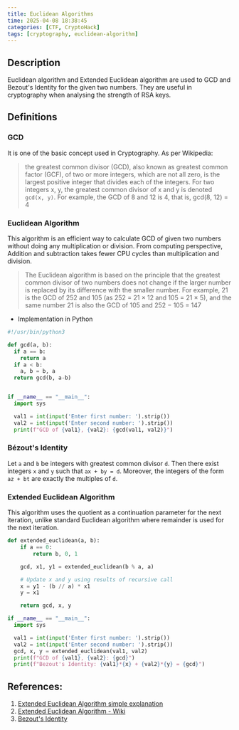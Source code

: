 ```yaml
---
title: Euclidean Algorithms
time: 2025-04-08 18:38:45
categories: [CTF, CryptoHack]
tags: [cryptography, euclidean-algorithm]
---
```


## Description

Euclidean algorithm and Extended Euclidean algorithm are used to GCD and Bezout's Identity
for the given two numbers. They are useful in cryptography when analysing the strength of
RSA keys.

## Definitions

### GCD

It is one of the basic concept used in Cryptography. As per Wikipedia:

> the greatest common divisor (GCD), also known as greatest common factor (GCF),
> of two or more integers, which are not all zero, is the largest positive integer
> that divides each of the integers. For two integers x, y, the greatest common
> divisor of x and y is denoted `gcd(x, y)`. For example, the GCD of 8 and 12 is 4, that is, gcd(8, 12) = 4

### Euclidean Algorithm

This algorithm is an efficient way to calculate GCD of given two numbers without
doing any multiplication or division. From computing perspective, Addition and subtraction
takes fewer CPU cycles than multiplication and division.

> The Euclidean algorithm is based on the principle that the greatest common divisor
> of two numbers does not change if the larger number is replaced by its difference
> with the smaller number. For example, 21 is the GCD of 252 and 105 (as 252 = 21 × 12
> and 105 = 21 × 5), and the same number 21 is also the GCD of 105 and 252 − 105 = 147

- Implementation in Python

```python
#!/usr/bin/python3

def gcd(a, b):
  if a == b:
    return a
  if a < b:
    a, b = b, a
  return gcd(b, a-b)


if __name__ == "__main__":
  import sys

  val1 = int(input('Enter first number: ').strip())
  val2 = int(input('Enter second number: ').strip())
  print(f"GCD of {val1}, {val2}: {gcd(val1, val2)}")
```

### Bézout's Identity

Let `a` and `b` be integers with greatest common divisor `d`. Then
there exist integers `x` and `y` such that `ax + by = d`. Moreover, the integers of
the form `az + bt` are exactly the multiples of `d`.

### Extended Euclidean Algorithm

This algorithm uses the quotient as a continuation parameter for the next iteration, unlike standard Euclidean algorithm
where remainder is used for the next iteration.

```python
def extended_euclidean(a, b):
    if a == 0:
        return b, 0, 1

    gcd, x1, y1 = extended_euclidean(b % a, a)

    # Update x and y using results of recursive call
    x = y1 - (b // a) * x1
    y = x1

    return gcd, x, y

if __name__ == "__main__":
  import sys

  val1 = int(input('Enter first number: ').strip())
  val2 = int(input('Enter second number: ').strip())
  gcd, x, y = extended_euclidean(val1, val2)
  print(f"GCD of {val1}, {val2}: {gcd}")
  print(f"Bezout's Identity: {val1}*{x} + {val2}*{y} = {gcd}")

```

## References:

1. [Extended Euclidean Algorithm simple explanation](https://web.archive.org/web/20230511143526/http://www-math.ucdenver.edu/~wcherowi/courses/m5410/exeucalg.html)
1. [Extended Euclidean Algorithm - Wiki](https://en.wikipedia.org/wiki/Extended_Euclidean_algorithm)
1. [Bezout's Identity](https://en.wikipedia.org/wiki/B%C3%A9zout%27s_identity)
